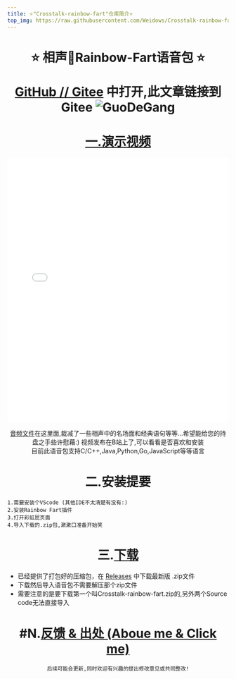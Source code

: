 ```yaml
---
title: ⭐"Crosstalk-rainbow-fart"仓库简介⭐
top_img: https://raw.githubusercontent.com/Weidows/Crosstalk-rainbow-fart/master/image/dark.jpg
---
```

<!--
 * @Author: Weidows
 * @Date: 2020-07-02 10:44:33
 * @LastEditors: Weidows
 * @LastEditTime: 2020-08-31 11:01:11
 * @FilePath: \Weidows\Website\source\categories\Crosstalk-rainbow-fart.md
--> 
<h1 align="center">
 ⭐️ 相声🌈Rainbow-Fart语音包 ⭐️ 

  [GitHub /](https://github.com/Weidows/Crosstalk-rainbow-fart)[/ Gitee](https://gitee.com/Weidows2984539695/Crosstalk-rainbow-fart) 中打开,此文章链接到Gitee
  ![GuoDeGang](https://raw.githubusercontent.com/Weidows/Crosstalk-rainbow-fart/master/image/dark.jpg)
</h1>
<center>

# [一.演示视频](https://www.bilibili.com/video/BV1bi4y1G7kb)

  <iframe src="//player.bilibili.com/player.html?aid=541127453&bvid=BV1bi4y1G7kb&cid=208071709&page=1" scrolling="no" border="1" frameborder="yes" framespacing="0" allowfullscreen="true" width="100%" height="600"> </iframe>  
  
  [音频文件](https://gitee.com/Weidows2984539695/Crosstalk-rainbow-fart/tree/master/Crosstalk)在这里面,裁减了一些相声中的名场面和经典语句等等...希望能给您的持盘之手些许慰藉:)
    视频发布在B站上了,可以看看是否喜欢和安装  
    目前此语音包支持C/C++,Java,Python,Go,JavaScript等等语言


# 二.安装提要
</center>

    1.需要安装个VScode (其他IDE不太清楚有没有:)
    2.安装Rainbow Fart插件
    3.打开彩虹屁页面
    4.导入下载的.zip包,漱漱口准备开始笑
<center>

# 三.[下载](https://gitee.com/Weidows2984539695/Crosstalk-rainbow-fart/tags)
</center>

* 已经提供了打包好的压缩包，在 [Releases](https://github.com/Weidows/Crosstalk-rainbow-fart/releases/tag/1.1) 中下载最新版 .zip文件
* 下载然后导入语音包不需要解压那个zip文件
* 需要注意的是要下载第一个叫Crosstalk-rainbow-fart.zip的,另外两个Source code无法直接导入

<center>

# #N.[反馈 & 出处 (Aboue me & Click me)](http://weidows2984539695.gitee.io/weidows/about)
    后续可能会更新,同时欢迎有兴趣的提出修改意见或共同整改!
</center>
